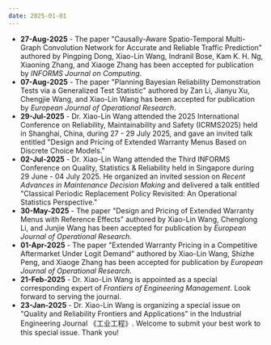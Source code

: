 ```yaml
---
date: 2025-01-01
---
```

<ul>
   <li><b>27-Aug-2025</b> - The paper "Causally-Aware Spatio-Temporal Multi-Graph Convolution Network for Accurate and Reliable Traffic Prediction" authored by Pingping Dong, Xiao-Lin Wang, Indranil Bose, Kam K. H. Ng, Xiaoning Zhang, and Xiaoge Zhang has been accepted for publication by <i>INFORMS Journal on Computing</i>.
   <li><b>07-Aug-2025</b> - The paper "Planning Bayesian Reliability Demonstration Tests via a Generalized Test Statistic" authored by Zan Li, Jianyu Xu, Chengjie Wang, and Xiao-Lin Wang has been accepted for publication by <i>European Journal of Operational Research</i>.
   <li><b>29-Jul-2025</b> - Dr. Xiao-Lin Wang attended the 2025 International Conference on Reliability, Maintainability and Safety (ICRMS2025) held in Shanghai, China, during 27 - 29 July 2025, and gave an invited talk entitled "Design and Pricing of Extended Warranty Menus Based on Discrete Choice Models."
   <li><b>02-Jul-2025</b> - Dr. Xiao-Lin Wang attended the Third INFORMS Conference on Quality, Statistics & Reliability held in Singapore during 29 June - 04 July 2025. He organized an invited session on <i>Recent Advances in Maintenance Decision Making</i> and delivered a talk entitled "Classical Periodic Replacement Policy Revisited: An Operational Statistics Perspective."
   <li><b>30-May-2025</b> - The paper "Design and Pricing of Extended Warranty Menus with Reference Effects" authored by Xiao-Lin Wang, Chenglong Li, and Junjie Wang has been accepted for publication by <i>European Journal of Operational Research</i>.
   <li><b>01-Apr-2025</b> - The paper "Extended Warranty Pricing in a Competitive Aftermarket Under Logit Demand" authored by Xiao-Lin Wang, Shizhe Peng, and Xiaoge Zhang has been accepted for publication by <i>European Journal of Operational Research</i>.
   <li><b>21-Feb-2025</b> - Dr. Xiao-Lin Wang is appointed as a special corresponding expert of <i>Frontiers of Engineering Management</i>. Look forward to serving the journal. 
   <li><b>23-Jan-2025</b> - Dr. Xiao-Lin Wang is organizing a special issue on "Quality and Reliability Frontiers and Applications" in the Industrial Engineering Journal 《工业工程》. Welcome to submit your best work to this special issue. Thank you!
<ul>
